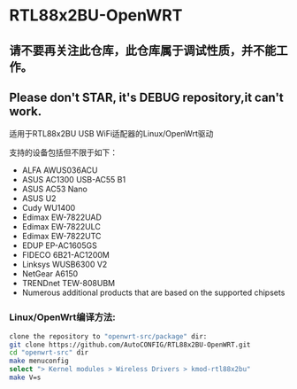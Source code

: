 # RTL88x2BU-OpenWRT
## 请不要再关注此仓库，此仓库属于调试性质，并不能工作。
## Please don't STAR, it's DEBUG repository,it can't work.

适用于RTL88x2BU USB WiFi适配器的Linux/OpenWrt驱动

支持的设备包括但不限于如下：
* ALFA AWUS036ACU
* ASUS AC1300 USB-AC55 B1
* ASUS AC53 Nano
* ASUS U2
* Cudy WU1400
* Edimax EW-7822UAD
* Edimax EW-7822ULC
* Edimax EW-7822UTC
* EDUP EP-AC1605GS
* FIDECO 6B21-AC1200M
* Linksys WUSB6300 V2
* NetGear A6150
* TRENDnet TEW-808UBM
* Numerous additional products that are based on the supported chipsets

### Linux/OpenWrt编译方法:
```bash
clone the repository to "openwrt-src/package" dir:
git clone https://github.com/AutoCONFIG/RTL88x2BU-OpenWRT.git
cd "openwrt-src" dir
make menuconfig
select "> Kernel modules > Wireless Drivers > kmod-rtl88x2bu"
make V=s
```
